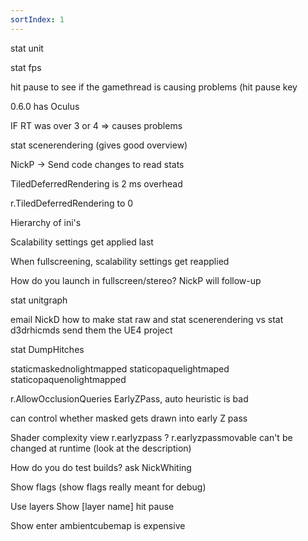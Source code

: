 ```yaml
---
sortIndex: 1
---
```


stat unit

stat fps

hit pause to see if the gamethread is causing problems (hit pause key

0.6.0 has Oculus

IF RT was over 3 or 4 => causes problems

stat scenerendering (gives good overview)

NickP -> Send code changes to read stats

TiledDeferredRendering is 2 ms overhead

r.TiledDeferredRendering to 0

Hierarchy of ini's

Scalability settings get applied last

When fullscreening, scalability settings get reapplied

How do you launch in fullscreen/stereo? NickP will follow-up

stat unitgraph

email NickD how to make stat raw
and stat scenerendering vs stat d3drhicmds
send them the UE4 project

stat DumpHitches

staticmaskednolightmapped
staticopaquelightmaped
staticopaquenolightmapped

r.AllowOcclusionQueries
EarlyZPass, auto heuristic is bad

can control whether masked gets drawn into early Z pass

Shader complexity view
r.earlyzpass ?
r.earlyzpassmovable can't be changed at runtime (look at the description)

How do you do test builds? ask NickWhiting

Show flags
(show flags really meant for debug)

Use layers
Show [layer name]
hit pause

Show enter
ambientcubemap is expensive
